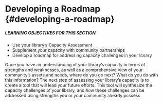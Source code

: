 # Developing a Roadmap {#developing-a-roadmap}

<div class="table-format objectives"><span class="title"><h5>LEARNING OBJECTIVES FOR THIS SECTION</h5></span><ul><li>Use your library’s Capacity Assessment</li><li>Supplement your capacity with community partnerships</li><li>Develop a roadmap for addressing capacity challenges in your library</li></ul></div>

Once you have an understanding of your library’s capacity in terms of strengths and weaknesses, as well as a comprehensive view of your community’s assets and needs, where do you go next? What do you do with this information? The next step of assessing your library’s capacity is to create a tool that will lead your future efforts. This tool will synthesize the capacity challenges of your library, and how these challenges can be addressed using strengths you or your community already possess.